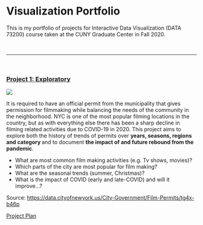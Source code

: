 # Visualization Portfolio
This is my portfolio of projects for Interactive Data Visualization (DATA 73200) course taken at the CUNY Graduate Center in Fall 2020.

<br />

-----------
<br />

### [Project 1: Exploratory](https:)

![](https://project-01-thumbnail.png)

It is required to have an official permit from the municipality that gives permission for filmmaking while balancing the needs of the community in the neighborhood. NYC is one of the most popular filming locations in the country, but as with everything else there has been a sharp decline in filming related activities due to COVID-19 in 2020. 
This project aims to explore both the history of trends of permits over <strong>years, seasons, regions and category </strong>and to document <strong>the impact of and future rebound from the pandemic</strong>.

* What are most common film making activities (e.g. Tv shows, movies)?
* Which parts of the city are most popular for film making?
* What are the seasonal trends (summer, Christmas)?
* What is the impact of COVID (early and late-COVID) and will it improve…?

Source:
https://data.cityofnewyork.us/City-Government/Film-Permits/tg4x-b46p


[Project Plan](tfolio/tree/master/Project1)

<br />
